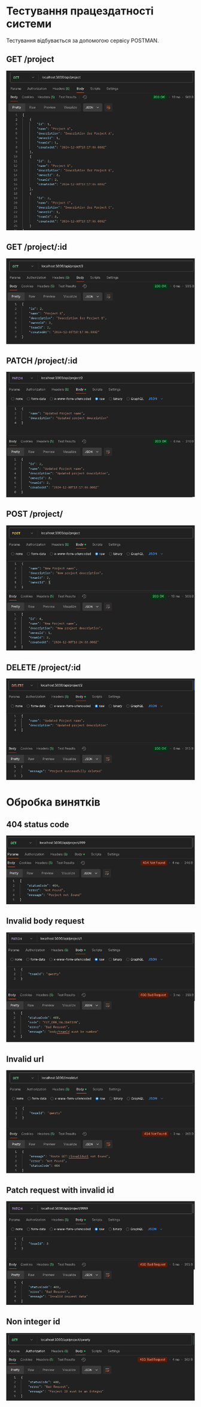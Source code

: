 # Тестування працездатності системи

Тестування відбувається за допомогою сервісу POSTMAN.

## GET /project

<img src="./images/1.png">

## GET /project/:id

<img src="./images/2.png">

## PATCH /project/:id



<img src="./images/3.png">

## POST /project/

<img src="./images/4.png">

## DELETE /project/:id

<img src="./images/5.png">

# Обробка винятків

## 404 status code

<img src="./images/6.png">

## Invalid body request

<img src="./images/7.png">

## Invalid url

<img src="./images/8.png">

## Patch request with invalid id

<img src="./images/9.png">

## Non integer id

<img src="./images/10.png">